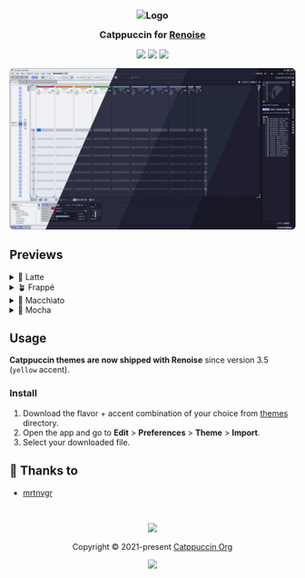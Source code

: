 <h3 align="center">
	<img src="https://raw.githubusercontent.com/catppuccin/catppuccin/main/assets/logos/exports/1544x1544_circle.png" width="100" alt="Logo"/><br/>
	<img src="https://raw.githubusercontent.com/catppuccin/catppuccin/main/assets/misc/transparent.png" height="30" width="0px"/>
	Catppuccin for <a href="https://renoise.com">Renoise</a>
	<img src="https://raw.githubusercontent.com/catppuccin/catppuccin/main/assets/misc/transparent.png" height="30" width="0px"/>
</h3>

<p align="center">
	<a href="https://github.com/catppuccin/renoise/stargazers"><img src="https://img.shields.io/github/stars/catppuccin/renoise?colorA=363a4f&colorB=b7bdf8&style=for-the-badge"></a>
	<a href="https://github.com/catppuccin/renoise/issues"><img src="https://img.shields.io/github/issues/catppuccin/renoise?colorA=363a4f&colorB=f5a97f&style=for-the-badge"></a>
	<a href="https://github.com/catppuccin/renoise/contributors"><img src="https://img.shields.io/github/contributors/catppuccin/renoise?colorA=363a4f&colorB=a6da95&style=for-the-badge"></a>
</p>

<p align="center">
	<img src="assets/preview.webp"/>
</p>

## Previews

<details>
<summary>🌻 Latte</summary>
<img src="assets/latte.webp"/>
</details>
<details>
<summary>🪴 Frappé</summary>
<img src="assets/frappe.webp"/>
</details>
<details>
<summary>🌺 Macchiato</summary>
<img src="assets/macchiato.webp"/>
</details>
<details>
<summary>🌿 Mocha</summary>
<img src="assets/mocha.webp"/>
</details>

## Usage

**Catppuccin themes are now shipped with Renoise** since version 3.5 (`yellow` accent).

### Install

1. Download the flavor + accent combination of your choice from [themes](./themes) directory.
2. Open the app and go to **Edit** > **Preferences** > **Theme** > **Import**.
3. Select your downloaded file.

## 💝 Thanks to

- [mrtnvgr](https://github.com/mrtnvgr)

&nbsp;

<p align="center">
	<img src="https://raw.githubusercontent.com/catppuccin/catppuccin/main/assets/footers/gray0_ctp_on_line.svg?sanitize=true" />
</p>

<p align="center">
	Copyright &copy; 2021-present <a href="https://github.com/catppuccin" target="_blank">Catppuccin Org</a>
</p>

<p align="center">
	<a href="https://github.com/mrtnvgr/catppuccin-renoise/blob/main/LICENSE"><img src="https://img.shields.io/static/v1.svg?style=for-the-badge&label=License&message=MIT&logoColor=d9e0ee&colorA=363a4f&colorB=b7bdf8"/></a>
</p>
